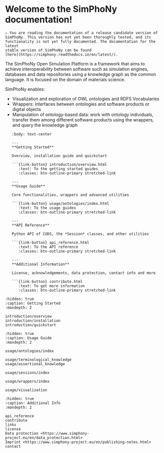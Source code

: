 # Welcome to the SimPhoNy documentation!

```{note}
⚠️ You are reading the documentation of a release candidate version of
SimPhoNy. This version has not yet been thoroughly tested, and its
functionality is not yet fully documented. The documentation for the latest
stable version of SimPhoNy can be found
[here](https://simphony.readthedocs.io/en/latest/).
```

The SimPhoNy Open Simulation Platform is a framework that aims to achieve
interoperability between software such as simulation engines, databases and
data repositories using a knowledge graph as the common language. It is focused
on the domain of materials science.

SimPhoNy enables:

- Visualization and exploration of OWL ontologies and RDFS Vocabularies
- Wrappers: interfaces between ontologies and software products or digital objects
- Manipulation of ontology-based data: work with ontology individuals, transfer them among different software products using the wrappers, and query the knowledge graph

````{panels}
   :body: text-center

   ---
   **Getting Started**

   Overview, installation guide and quickstart

   ```{link-button} introduction/overview.html
      :text: To the getting started guides
      :classes: btn-outline-primary stretched-link

   ---
   **Usage Guide**

   Core functionalities, wrappers and advanced utilities

   ```{link-button} usage/ontologies/index.html
      :text: To the usage guides
      :classes: btn-outline-primary stretched-link

   ---
   **API Reference**

   Python API of CUDS, the *Session* classes, and other utilities

   ```{link-button} api_reference.html
      :text: To the API reference
      :classes: btn-outline-primary stretched-link

   ---
   **Additional Information**

   License, acknowledgements, data protection, contact info and more

   ```{link-button} contribute.html
      :text: To get more information
      :classes: btn-outline-primary stretched-link
````

```{toctree}
:hidden: true
:caption: Getting Started
:maxdepth: 2

introduction/overview
introduction/installation
introduction/quickstart
```

```{toctree}
:hidden: true
:caption: Usage Guide
:maxdepth: 2

usage/ontologies/index

usage/terminological_knowledge
usage/assertional_knowledge

usage/sessions/index

usage/wrappers/index

usage/visualization
```

```{toctree}
:hidden: true
:caption: Additional Info
:maxdepth: 2

api_reference
contribute
links
license
Data protection <https://www.simphony-project.eu/en/data_protection.html>
Imprint <https://www.simphony-project.eu/en/publishing-notes.html>
contact
```
